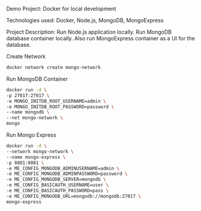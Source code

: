 Demo Project:
Docker for local development

Technologies used:
Docker, Node.js, MongoDB, MongoExpress

Project Description:
Run Node.js application locally.
Run MongoDB database container locally.
Also run MongoExpress container as a UI for the database.

Create Network
```bash
docker network create mongo-network
```

Run MongoDB Container

```bash
docker run -d \
-p 27017:27017 \
-e MONGO_INITDB_ROOT_USERNAME=admin \
-e MONGO_INITDB_ROOT_PASSWORD=password \
--name mongodb \
--net mongo-network \
mongo
```
Run Mongo Express

```bash
docker run -d \
--network mongo-network \
--name mongo-express \
-p 8081:8081 \
-e ME_CONFIG_MONGODB_ADMINUSERNAME=admin \
-e ME_CONFIG_MONGODB_ADMINPASSWORD=password \
-e ME_CONFIG_MONGODB_SERVER=mongodb \
-e ME_CONFIG_BASICAUTH_USERNAME=user \
-e ME_CONFIG_BASICAUTH_PASSWORD=pass \
-e ME_CONFIG_MONGODB_URL=mongodb://mongodb:27017 \
mongo-express
```

